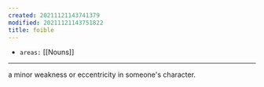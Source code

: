 ```yaml
---
created: 20211121143741379
modified: 20211121143751822
title: foible
---
```


- `areas:` [[Nouns]]

---

a minor weakness or eccentricity in someone's character.
